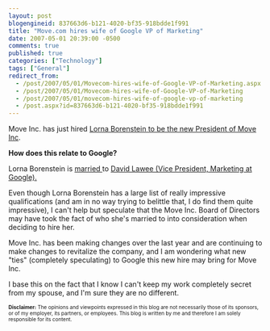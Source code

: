 ```yaml
---
layout: post
blogengineid: 837663d6-b121-4020-bf35-918bdde1f991
title: "Move.com hires wife of Google VP of Marketing"
date: 2007-05-01 20:39:00 -0500
comments: true
published: true
categories: ["Technology"]
tags: ["General"]
redirect_from: 
  - /post/2007/05/01/Movecom-hires-wife-of-Google-VP-of-Marketing.aspx
  - /post/2007/05/01/Movecom-hires-wife-of-Google-VP-of-Marketing
  - /post/2007/05/01/movecom-hires-wife-of-google-vp-of-marketing
  - /post.aspx?id=837663d6-b121-4020-bf35-918bdde1f991
---
```

<!-- more -->

Move Inc. has just hired <A href="http://investor.move.com/phoenix.zhtml?c=111114&amp;p=irol-newsArticle&amp;ID=993908&amp;highlight=">Lorna Borenstein to be the new President of Move Inc</A>.

**How does this relate to Google?**

Lorna Borenstein is <A href="http://www.theglobeandmail.com/servlet/story/RTGAM.20070329.wwisewords0329/BNStory/specialSmallBusiness/home">married </A>to <A href="http://www.google.com/corporate/execs.html#lawee">David Lawee (Vice President, Marketing at Google).</A>

Even though Lorna Borenstein has a large list of really impressive qualifications (and am in no way trying to belittle that, I do find them quite impressive), I can't help but speculate that the Move Inc. Board of Directors may have took the fact of who she's married to into consideration when deciding to hire her.

Move Inc. has been making changes over the last year and are continuing to make changes to revitalize the company, and I am wondering what new "ties" (completely speculating) to Google this new hire may bring for Move Inc.

I base this on the fact that I know I can't keep my work completely secret from my spouse, and I'm sure they are no different.

<FONT size=1>**Disclaimer:** The opinions and viewpoints expressed in this blog are not necessarily those of its sponsors, or of my employer, its partners, or employees. This blog is written by me and therefore I am solely responsible for its content.</FONT>
